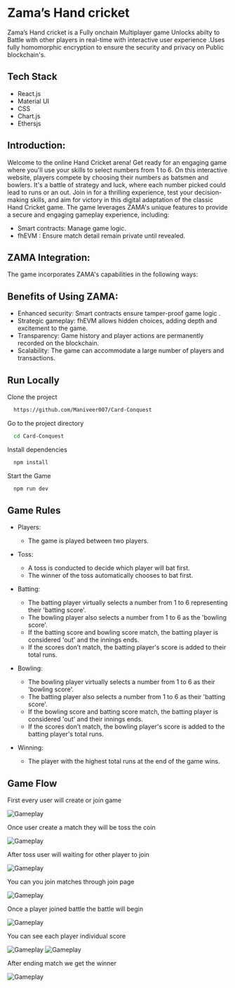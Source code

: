 # Zama’s Hand cricket
Zama’s Hand cricket is a Fully onchain Multiplayer game Unlocks abilty to Battle with other players in real-time with interactive user experience .Uses fully homomorphic encryption to ensure the security and privacy on Public blockchain's.

## Tech Stack
- React.js
- Material UI
- CSS
- Chart.js
- Ethersjs

## Introduction:

Welcome to the online Hand Cricket arena! Get ready for an engaging game where you'll use your skills to select numbers from 1 to 6. On this interactive website, players compete by choosing their numbers as batsmen and bowlers. It's a battle of strategy and luck, where each number picked could lead to runs or an out. Join in for a thrilling experience, test your decision-making skills, and aim for victory in this digital adaptation of the classic Hand Cricket game. The game leverages ZAMA's unique features to provide a secure and engaging gameplay experience, including:

- Smart contracts: Manage game logic.
- fhEVM : Ensure match detail remain private until revealed.


## ZAMA Integration:

The game incorporates ZAMA's capabilities in the following ways:




## Benefits of Using ZAMA:

- Enhanced security: Smart contracts ensure tamper-proof game logic .
- Strategic gameplay: fhEVM allows hidden choices, adding depth and excitement to the game.
- Transparency: Game history and player actions are permanently recorded on the blockchain.
- Scalability: The game can accommodate a large number of players and transactions.




## Run Locally

Clone the project

```bash
  https://github.com/Maniveer007/Card-Conquest
```

Go to the project directory

```bash
  cd Card-Conquest
```

Install dependencies

```bash
  npm install
```

Start the Game

```bash
  npm run dev
```

## Game Rules
- Players:
   - The game is played between two players.

- Toss:
   - A toss is conducted to decide which player will bat first.
   - The winner of the toss automatically chooses to bat first.
- Batting:
   - The batting player virtually selects a number from 1 to 6 representing their 'batting score'.
   - The bowling player also selects a number from 1 to 6 as the 'bowling score'.
   - If the batting score and bowling score match, the batting player is considered 'out' and the innings ends.
   - If the scores don’t match, the batting player's score is added to their total runs.
- Bowling:
   - The bowling player virtually selects a number from 1 to 6 as their 'bowling score'.
   - The batting player also selects a number from 1 to 6 as their 'batting score'.
   - If the bowling score and batting score match, the batting player is considered 'out' and their innings ends.
   - If the scores don’t match, the bowling player's score is added to the batting player's total runs.
- Winning:
   - The player with the highest total runs at the end of the game wins.
 
## Game Flow


 First every user will create or join game

![Gameplay](https://i.ibb.co/XFVt4Q8/one.jpg)

 Once user create a match they will be toss the coin
 
![Gameplay](https://i.ibb.co/m80tJM7/two.jpg)

 After toss user will waiting for other player to join
 
![Gameplay](https://i.ibb.co/tzmtkC3/three.jpg)

  You can you join matches through join page

![Gameplay](https://i.ibb.co/4J2KSfF/nine.jpg)
  


  Once a player joined battle the battle will begin
  
![Gameplay](https://i.ibb.co/J3pTnsh/five.jpg)

  You can see each player individual score
  
  ![Gameplay](https://i.ibb.co/FKbKy7g/six.jpg)
  ![Gameplay](https://i.ibb.co/Gn6Th1r/seven.jpg)
  
  
  After ending match we get the winner
  
![Gameplay](https://i.ibb.co/L95XpC3/eight.jpg)


  
